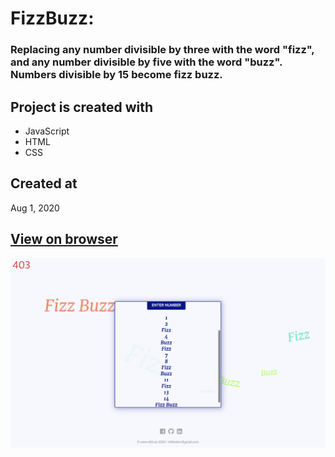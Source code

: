 # FizzBuzz:
### Replacing any number divisible by three with the word "fizz", and any number divisible by five with the word "buzz". Numbers divisible by 15 become fizz buzz.

## Project is created with
* JavaScript
* HTML
* CSS

## Created at
Aug 1, 2020

## [View on browser](https://n00bg1rl.github.io/FizzBuzz/)

![github](./assets/github.png)